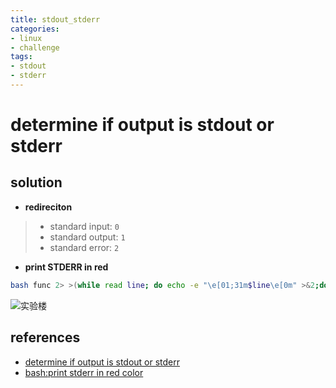 ```yaml
---
title: stdout_stderr
categories:
- linux
- challenge
tags:
- stdout
- stderr
---
```


# determine if output is stdout or stderr

## solution
- **redireciton**
> - standard input: `0`
> - standard output: `1`
> - standard error: `2`


- **print STDERR in red**
```bash
bash func 2> >(while read line; do echo -e "\e[01;31m$line\e[0m" >&2;done)
```
![实验楼](https://dn-simplecloud.shiyanlou.com/5962221513739678076-wm)

## references
- [determine if output is stdout or stderr](https://superuser.com/questions/453598/determine-if-output-is-stdout-or-stderr)
- [bash:print stderr in red color](https://serverfault.com/questions/59262/bash-print-stderr-in-red-color#)
